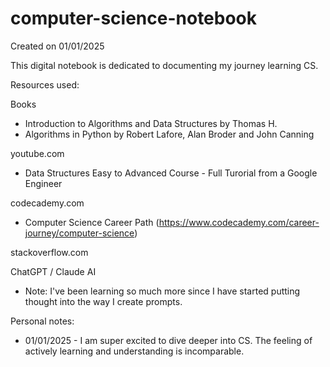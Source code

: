 # computer-science-notebook

Created on 01/01/2025

This digital notebook is dedicated to documenting my journey learning CS.


Resources used:

Books
- Introduction to Algorithms and Data Structures by Thomas H.
- Algorithms in Python by Robert Lafore, Alan Broder and John Canning

youtube.com
- Data Structures Easy to Advanced Course - Full Turorial from a Google Engineer

codecademy.com
- Computer Science Career Path (https://www.codecademy.com/career-journey/computer-science)

stackoverflow.com

ChatGPT / Claude AI
- Note: I've been learning so much more since I have started putting thought into the way I create prompts.



Personal notes:

- 01/01/2025 - I am super excited to dive deeper into CS. The feeling of actively learning and understanding is incomparable.



